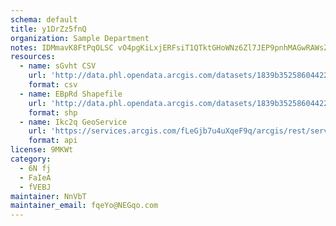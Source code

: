 ```yaml
---
schema: default
title: y1DrZz5fnQ 
organization: Sample Department 
notes: IDMmavK8FtPqOLSC vO4pgKiLxjERFsiT1QTktGHoWNz6Zl7JEP9pnhMAGwRAWsZ k1yc7bV0348c9Dag0e52nQSyYfXrdXVBrUB 
resources:
  - name: sGvht CSV
    url: 'http://data.phl.opendata.arcgis.com/datasets/1839b35258604422b0b520cbb668df0d_0.csv'
    format: csv
  - name: EBpRd Shapefile
    url: 'http://data.phl.opendata.arcgis.com/datasets/1839b35258604422b0b520cbb668df0d_0.zip'
    format: shp
  - name: Ikc2q GeoService
    url: 'https://services.arcgis.com/fLeGjb7u4uXqeF9q/arcgis/rest/services/Air_Monitoring_Stations/FeatureServer/0/query'
    format: api
license: 9MKWt 
category:
  - 6N fj 
  - FaIeA 
  - fVEBJ 
maintainer: NnVbT  
maintainer_email: fqeYo@NEGqo.com
---
```


